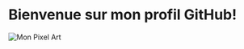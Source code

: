 # Bienvenue sur mon profil GitHub!

![Mon Pixel Art](https://www.teahub.io/viewwp/iTTobiT_8-bit-neon-city/)
